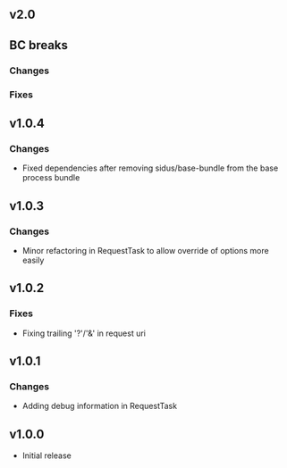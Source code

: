 v2.0
------

## BC breaks

### Changes

### Fixes

v1.0.4
------

### Changes

* Fixed dependencies after removing sidus/base-bundle from the base process bundle

v1.0.3
------

### Changes

* Minor refactoring in RequestTask to allow override of options more easily

v1.0.2
------

### Fixes

* Fixing trailing '?'/'&' in request uri

v1.0.1
------

### Changes

* Adding debug information in RequestTask

v1.0.0
------

* Initial release
